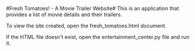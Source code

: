 #Fresh Tomatoes! - A Movie Trailer Website#
This is an application that provides a list of movie details and their trailers.

To view the site created, open the fresh_tomatoes.html document.

If the HTML file doesn't exist, open the entertainment_center.py file and run it.